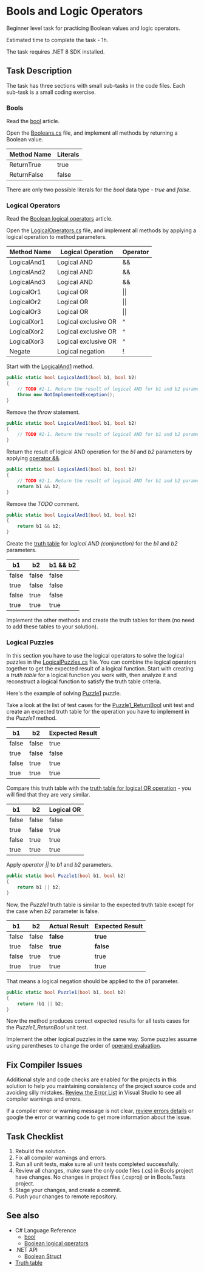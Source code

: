 # Bools and Logic Operators

Beginner level task for practicing Boolean values and logic operators.

Estimated time to complete the task - 1h.

The task requires .NET 8 SDK installed.


## Task Description

The task has three sections with small sub-tasks in the code files. Each sub-task is a small coding exercise.


### Bools

Read the [bool](https://docs.microsoft.com/en-us/dotnet/csharp/language-reference/builtin-types/bool) article.

Open the [Booleans.cs](Bools/Booleans.cs) file, and implement all methods by returning a Boolean value.

| Method Name | Literals |
|-------------|----------|
| ReturnTrue  | true     |
| ReturnFalse | false    |

There are only two possible literals for the _bool_ data type - _true_ and _false_.


### Logical Operators

Read the [Boolean logical operators](https://docs.microsoft.com/en-us/dotnet/csharp/language-reference/operators/boolean-logical-operators) article.

Open the [LogicalOperators.cs](Bools/LogicalOperators.cs) file, and implement all methods by applying a logical operation to method parameters.

| Method Name | Logical Operation    | Operator |
|-------------|----------------------|----------|
| LogicalAnd1 | Logical AND          | &&       |
| LogicalAnd2 | Logical AND          | &&       |
| LogicalAnd3 | Logical AND          | &&       |
| LogicalOr1  | Logical OR           | \|\|     |
| LogicalOr2  | Logical OR           | \|\|     |
| LogicalOr3  | Logical OR           | \|\|     |
| LogicalXor1 | Logical exclusive OR | ^        |
| LogicalXor2 | Logical exclusive OR | ^        |
| LogicalXor3 | Logical exclusive OR | ^        |
| Negate      | Logical negation     | !        |

Start with the [LogicalAnd1](Bools/LogicalOperators.cs#L5) method.

```cs
public static bool LogicalAnd1(bool b1, bool b2)
{
    // TODO #2-1. Return the result of logical AND for b1 and b2 parameters.
    throw new NotImplementedException();
}
```

Remove the _throw_ statement.

```cs
public static bool LogicalAnd1(bool b1, bool b2)
{
    // TODO #2-1. Return the result of logical AND for b1 and b2 parameters.
}
```

Return the result of logical AND operation for the _b1_ and _b2_ parameters by applying [operator &&](https://docs.microsoft.com/en-us/dotnet/csharp/language-reference/operators/boolean-logical-operators#conditional-logical-and-operator-).

```cs
public static bool LogicalAnd1(bool b1, bool b2)
{
    // TODO #2-1. Return the result of logical AND for b1 and b2 parameters.
    return b1 && b2;
}
```

Remove the _TODO_ comment.

```cs
public static bool LogicalAnd1(bool b1, bool b2)
{
    return b1 && b2;
}
```

Create the [truth table](https://en.wikipedia.org/wiki/Truth_table) for _logical AND (conjunction)_ for the _b1_ and _b2_ parameters.

| b1    | b2    | b1 && b2 |
|-------|-------|----------|
| false | false | false    |
| true  | false | false    |
| false | true  | false    |
| true  | true  | true     |

Implement the other methods and create the truth tables for them (no need to add these tables to your solution).


### Logical Puzzles

In this section you have to use the logical operators to solve the logical puzzles in the [LogicalPuzzles.cs](Bools/LogicalPuzzles.cs) file. You can combine the logical operators together to get the expected result of a logical function. Start with creating a _truth table_ for a logical function you work with, then analyze it and reconstruct a logical function to satisfy the truth table criteria.

Here's the example of solving [Puzzle1](Bools/LogicalPuzzles.cs#L5) puzzle.

Take a look at the list of test cases for the [Puzzle1_ReturnBool](Bools.Tests/LogicalOperatorsTests.cs#L10) unit test and create an expected truth table for the operation you have to implement in the _Puzzle1_ method.

| b1    | b2    | Expected Result |
|-------|-------|-----------------|
| false | false | true            |
| true  | false | false           |
| false | true  | true            |
| true  | true  | true            |

Compare this truth table with the [truth table for logical OR operation](https://en.wikipedia.org/wiki/Truth_table#Logical_disjunction_(OR)) - you will find that they are very similar.

| b1    | b2    | Logical OR      |
|-------|-------|-----------------|
| false | false | false           |
| true  | false | true            |
| false | true  | true            |
| true  | true  | true            |

Apply _operator ||_ to _b1_ and _b2_ parameters.

```cs
public static bool Puzzle1(bool b1, bool b2)
{
    return b1 || b2;
}
```

Now, the _Puzzle1_ truth table is similar to the expected truth table except for the case when _b2_ parameter is false.

| b1    | b2    | Actual Result | Expected Result |
|-------|-------|---------------|-----------------|
| false | false | **false**     | **true**        |
| true  | false | **true**      | **false**       |
| false | true  | true          | true            |
| true  | true  | true          | true            |

That means a logical negation should be applied to the _b1_ parameter.

```cs
public static bool Puzzle1(bool b1, bool b2)
{
    return !b1 || b2;
}
```

Now the method produces correct expected results for all tests cases for the _Puzzle1_ReturnBool_ unit test.

Implement the other logical puzzles in the same way. Some puzzles assume using parentheses to change the order of [operand evaluation](https://docs.microsoft.com/en-us/dotnet/csharp/language-reference/operators/#operand-evaluation).


## Fix Compiler Issues

Additional style and code checks are enabled for the projects in this solution to help you maintaining consistency of the project source code and avoiding silly mistakes. [Review the Error List](https://docs.microsoft.com/en-us/visualstudio/ide/find-and-fix-code-errors#review-the-error-list) in Visual Studio to see all compiler warnings and errors.

If a compiler error or warning message is not clear, [review errors details](https://docs.microsoft.com/en-us/visualstudio/ide/find-and-fix-code-errors#review-errors-in-detail) or google the error or warning code to get more information about the issue.


## Task Checklist

1. Rebuild the solution.
1. Fix all compiler warnings and errors.
1. Run all unit tests, make sure all unit tests completed successfully.
1. Review all changes, make sure the only code files (.cs) in Bools project have changes. No changes in project files (.csproj) or in Bools.Tests project.
1. Stage your changes, and create a commit.
1. Push your changes to remote repository.


## See also

* C# Language Reference
  * [bool](https://docs.microsoft.com/en-us/dotnet/csharp/language-reference/builtin-types/bool)
  * [Boolean logical operators](https://docs.microsoft.com/en-us/dotnet/csharp/language-reference/operators/boolean-logical-operators)
* .NET API
  * [Boolean Struct](https://docs.microsoft.com/en-us/dotnet/api/system.boolean)
* [Truth table](https://en.wikipedia.org/wiki/Truth_table)
